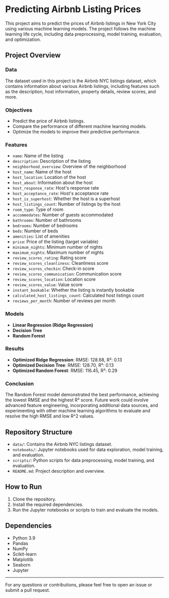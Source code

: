 # Predicting Airbnb Listing Prices

This project aims to predict the prices of Airbnb listings in New York City using various machine learning models. The project follows the machine learning life cycle, including data preprocessing, model training, evaluation, and optimization.

## Project Overview

### Data
The dataset used in this project is the Airbnb NYC listings dataset, which contains information about various Airbnb listings, including features such as the description, host information, property details, review scores, and more.

### Objectives
- Predict the price of Airbnb listings.
- Compare the performance of different machine learning models.
- Optimize the models to improve their predictive performance.

### Features
- `name`: Name of the listing
- `description`: Description of the listing
- `neighborhood_overview`: Overview of the neighborhood
- `host_name`: Name of the host
- `host_location`: Location of the host
- `host_about`: Information about the host
- `host_response_rate`: Host's response rate
- `host_acceptance_rate`: Host's acceptance rate
- `host_is_superhost`: Whether the host is a superhost
- `host_listings_count`: Number of listings by the host
- `room_type`: Type of room
- `accommodates`: Number of guests accommodated
- `bathrooms`: Number of bathrooms
- `bedrooms`: Number of bedrooms
- `beds`: Number of beds
- `amenities`: List of amenities
- `price`: Price of the listing (target variable)
- `minimum_nights`: Minimum number of nights
- `maximum_nights`: Maximum number of nights
- `review_scores_rating`: Rating score
- `review_scores_cleanliness`: Cleanliness score
- `review_scores_checkin`: Check-in score
- `review_scores_communication`: Communication score
- `review_scores_location`: Location score
- `review_scores_value`: Value score
- `instant_bookable`: Whether the listing is instantly bookable
- `calculated_host_listings_count`: Calculated host listings count
- `reviews_per_month`: Number of reviews per month

### Models
- **Linear Regression (Ridge Regression)**
- **Decision Tree**
- **Random Forest**

### Results
- **Optimized Ridge Regression**: RMSE: 128.68, R²: 0.13
- **Optimized Decision Tree**: RMSE: 128.70, R²: 0.13
- **Optimized Random Forest**: RMSE: 116.45, R²: 0.29

### Conclusion
The Random Forest model demonstrated the best performance, achieving the lowest RMSE and the highest R² score. 
Future work could involve advanced feature engineering, incorporating additional data sources, and experimenting with other machine learning algorithms to evaluate and resolve the high RMSE and low R^2 values. 

## Repository Structure
- `data/`: Contains the Airbnb NYC listings dataset.
- `notebooks/`: Jupyter notebooks used for data exploration, model training, and evaluation.
- `scripts/`: Python scripts for data preprocessing, model training, and evaluation.
- `README.md`: Project description and overview.

## How to Run
1. Clone the repository.
2. Install the required dependencies.
3. Run the Jupyter notebooks or scripts to train and evaluate the models.

## Dependencies
- Python 3.9
- Pandas
- NumPy
- Scikit-learn
- Matplotlib
- Seaborn
- Jupyter

---

For any questions or contributions, please feel free to open an issue or submit a pull request.
